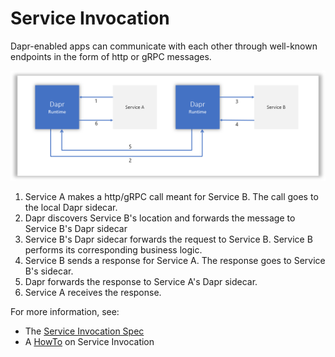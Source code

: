 # Service Invocation 

Dapr-enabled apps can communicate with each other through well-known endpoints in the form of http or gRPC messages.

![Service Invocation Diagram](../../images/service-invocation.png)


1. Service A makes a http/gRPC call meant for Service B.  The call goes to the local Dapr sidecar.
2. Dapr discovers Service B's location and forwards the message to Service B's Dapr sidecar
3. Service B's Dapr sidecar forwards the request to Service B.  Service B performs its corresponding business logic.
4. Service B sends a response for Service A.  The response goes to Service B's sidecar.
5. Dapr forwards the response to Service A's Dapr sidecar.
6. Service A receives the response.

For more information, see:
- The [Service Invocation Spec](../../reference/api/service_invocation.md)
- A [HowTo]() on Service Invocation
